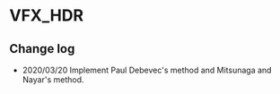# VFX_HDR

## Change log
+ 2020/03/20
    Implement Paul Debevec's method and Mitsunaga and Nayar's method.